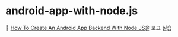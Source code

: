 # android-app-with-node.js
:eyes: [How To Create An Android App Backend With Node JS](https://www.youtube.com/watch?v=ycja50TzjoU&list=PLyKbz40gE14ig4sNtGVnPQJ8P1S5ntVT_&index=1&t=1547s&ab_channel=Hey%21Let%27sCode)을 보고 실습
